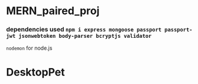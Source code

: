 # MERN_paired_proj

### dependencies used `npm i express mongoose passport passport-jwt jsonwebtoken body-parser bcryptjs validator`
`nodemon` for node.js
# DesktopPet
